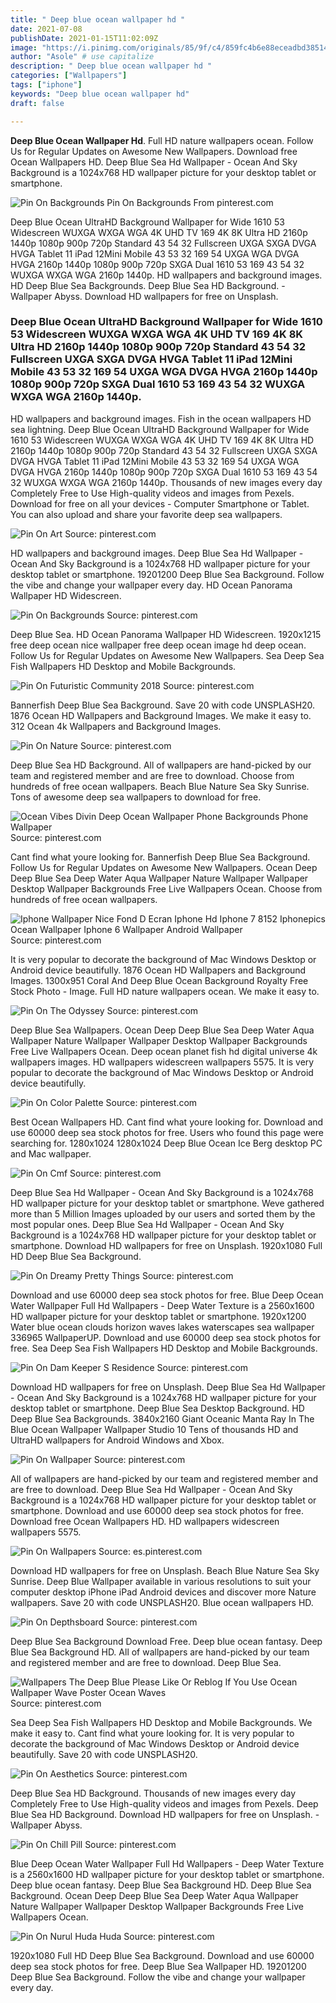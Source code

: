 ```yaml
---
title: " Deep blue ocean wallpaper hd "
date: 2021-07-08
publishDate: 2021-01-15T11:02:09Z
image: "https://i.pinimg.com/originals/85/9f/c4/859fc4b6e88eceadbd3851451288f27f.jpg"
author: "Asole" # use capitalize
description: " Deep blue ocean wallpaper hd "
categories: ["Wallpapers"]
tags: ["iphone"]
keywords: "Deep blue ocean wallpaper hd"
draft: false

---
```



**Deep Blue Ocean Wallpaper Hd**. Full HD nature wallpapers ocean. Follow Us for Regular Updates on Awesome New Wallpapers. Download free Ocean Wallpapers HD. Deep Blue Sea Hd Wallpaper - Ocean And Sky Background is a 1024x768 HD wallpaper picture for your desktop tablet or smartphone.

![Pin On Backgrounds](https://i.pinimg.com/originals/45/a7/34/45a73486c8cf30ab80c2b1e37488ca6d.jpg "Pin On Backgrounds")
Pin On Backgrounds From pinterest.com


Deep Blue Ocean UltraHD Background Wallpaper for Wide 1610 53 Widescreen WUXGA WXGA WGA 4K UHD TV 169 4K 8K Ultra HD 2160p 1440p 1080p 900p 720p Standard 43 54 32 Fullscreen UXGA SXGA DVGA HVGA Tablet 11 iPad 12Mini Mobile 43 53 32 169 54 UXGA WGA DVGA HVGA 2160p 1440p 1080p 900p 720p SXGA Dual 1610 53 169 43 54 32 WUXGA WXGA WGA 2160p 1440p. HD wallpapers and background images. HD Deep Blue Sea Backgrounds. Deep Blue Sea HD Background. - Wallpaper Abyss. Download HD wallpapers for free on Unsplash.

### Deep Blue Ocean UltraHD Background Wallpaper for Wide 1610 53 Widescreen WUXGA WXGA WGA 4K UHD TV 169 4K 8K Ultra HD 2160p 1440p 1080p 900p 720p Standard 43 54 32 Fullscreen UXGA SXGA DVGA HVGA Tablet 11 iPad 12Mini Mobile 43 53 32 169 54 UXGA WGA DVGA HVGA 2160p 1440p 1080p 900p 720p SXGA Dual 1610 53 169 43 54 32 WUXGA WXGA WGA 2160p 1440p.

HD wallpapers and background images. Fish in the ocean wallpapers HD sea lightning. Deep Blue Ocean UltraHD Background Wallpaper for Wide 1610 53 Widescreen WUXGA WXGA WGA 4K UHD TV 169 4K 8K Ultra HD 2160p 1440p 1080p 900p 720p Standard 43 54 32 Fullscreen UXGA SXGA DVGA HVGA Tablet 11 iPad 12Mini Mobile 43 53 32 169 54 UXGA WGA DVGA HVGA 2160p 1440p 1080p 900p 720p SXGA Dual 1610 53 169 43 54 32 WUXGA WXGA WGA 2160p 1440p. Thousands of new images every day Completely Free to Use High-quality videos and images from Pexels. Download for free on all your devices - Computer Smartphone or Tablet. You can also upload and share your favorite deep sea wallpapers.


![Pin On Art](https://i.pinimg.com/originals/c7/7f/0b/c77f0b0b42b0e04b6f8107b11a6849c1.jpg "Pin On Art")
Source: pinterest.com

HD wallpapers and background images. Deep Blue Sea Hd Wallpaper - Ocean And Sky Background is a 1024x768 HD wallpaper picture for your desktop tablet or smartphone. 19201200 Deep Blue Sea Background. Follow the vibe and change your wallpaper every day. HD Ocean Panorama Wallpaper HD Widescreen.

![Pin On Backgrounds](https://i.pinimg.com/originals/45/a7/34/45a73486c8cf30ab80c2b1e37488ca6d.jpg "Pin On Backgrounds")
Source: pinterest.com

Deep Blue Sea. HD Ocean Panorama Wallpaper HD Widescreen. 1920x1215 free deep ocean nice wallpaper free deep ocean image hd deep ocean. Follow Us for Regular Updates on Awesome New Wallpapers. Sea Deep Sea Fish Wallpapers HD Desktop and Mobile Backgrounds.

![Pin On Futuristic Community 2018](https://i.pinimg.com/originals/14/cd/1f/14cd1fcf05ad082e4c93d19cc7cc3896.jpg "Pin On Futuristic Community 2018")
Source: pinterest.com

Bannerfish Deep Blue Sea Background. Save 20 with code UNSPLASH20. 1876 Ocean HD Wallpapers and Background Images. We make it easy to. 312 Ocean 4k Wallpapers and Background Images.

![Pin On Nature](https://i.pinimg.com/originals/89/7b/3b/897b3bb91100ae63cd22da935ae4c587.jpg "Pin On Nature")
Source: pinterest.com

Deep Blue Sea HD Background. All of wallpapers are hand-picked by our team and registered member and are free to download. Choose from hundreds of free ocean wallpapers. Beach Blue Nature Sea Sky Sunrise. Tons of awesome deep sea wallpapers to download for free.

![Ocean Vibes Divin Deep Ocean Wallpaper Phone Backgrounds Phone Wallpaper](https://i.pinimg.com/originals/29/79/49/297949aa7a91b363783eed2311237dd1.png "Ocean Vibes Divin Deep Ocean Wallpaper Phone Backgrounds Phone Wallpaper")
Source: pinterest.com

Cant find what youre looking for. Bannerfish Deep Blue Sea Background. Follow Us for Regular Updates on Awesome New Wallpapers. Ocean Deep Deep Blue Sea Deep Water Aqua Wallpaper Nature Wallpaper Wallpaper Desktop Wallpaper Backgrounds Free Live Wallpapers Ocean. Choose from hundreds of free ocean wallpapers.

![Iphone Wallpaper Nice Fond D Ecran Iphone Hd Iphone 7 8152 Iphonepics Ocean Wallpaper Iphone 6 Wallpaper Android Wallpaper](https://i.pinimg.com/originals/0a/a2/36/0aa236941cd3f06354d166b4b75e9371.jpg "Iphone Wallpaper Nice Fond D Ecran Iphone Hd Iphone 7 8152 Iphonepics Ocean Wallpaper Iphone 6 Wallpaper Android Wallpaper")
Source: pinterest.com

It is very popular to decorate the background of Mac Windows Desktop or Android device beautifully. 1876 Ocean HD Wallpapers and Background Images. 1300x951 Coral And Deep Blue Ocean Background Royalty Free Stock Photo - Image. Full HD nature wallpapers ocean. We make it easy to.

![Pin On The Odyssey](https://i.pinimg.com/originals/cf/b2/b3/cfb2b3541ec348193fb4ea803fb5dde8.jpg "Pin On The Odyssey")
Source: pinterest.com

Deep Blue Sea Wallpapers. Ocean Deep Deep Blue Sea Deep Water Aqua Wallpaper Nature Wallpaper Wallpaper Desktop Wallpaper Backgrounds Free Live Wallpapers Ocean. Deep ocean planet fish hd digital universe 4k wallpapers images. HD wallpapers widescreen wallpapers 5575. It is very popular to decorate the background of Mac Windows Desktop or Android device beautifully.

![Pin On Color Palette](https://i.pinimg.com/736x/e6/72/20/e6722054fc0d0e0c4bf9a023e2ef8ffc.jpg "Pin On Color Palette")
Source: pinterest.com

Best Ocean Wallpapers HD. Cant find what youre looking for. Download and use 60000 deep sea stock photos for free. Users who found this page were searching for. 1280x1024 1280x1024 Deep Blue Ocean Ice Berg desktop PC and Mac wallpaper.

![Pin On Cmf](https://i.pinimg.com/originals/5b/54/59/5b5459b376e64c136cea34cdcb05e505.jpg "Pin On Cmf")
Source: pinterest.com

Deep Blue Sea Hd Wallpaper - Ocean And Sky Background is a 1024x768 HD wallpaper picture for your desktop tablet or smartphone. Weve gathered more than 5 Million Images uploaded by our users and sorted them by the most popular ones. Deep Blue Sea Hd Wallpaper - Ocean And Sky Background is a 1024x768 HD wallpaper picture for your desktop tablet or smartphone. Download HD wallpapers for free on Unsplash. 1920x1080 Full HD Deep Blue Sea Background.

![Pin On Dreamy Pretty Things](https://i.pinimg.com/564x/b7/21/aa/b721aa69fd5a5aabe0b2d95549c29711.jpg "Pin On Dreamy Pretty Things")
Source: pinterest.com

Download and use 60000 deep sea stock photos for free. Blue Deep Ocean Water Wallpaper Full Hd Wallpapers - Deep Water Texture is a 2560x1600 HD wallpaper picture for your desktop tablet or smartphone. 1920x1200 Water blue ocean clouds horizon waves lakes waterscapes sea wallpaper 336965 WallpaperUP. Download and use 60000 deep sea stock photos for free. Sea Deep Sea Fish Wallpapers HD Desktop and Mobile Backgrounds.

![Pin On Dam Keeper S Residence](https://i.pinimg.com/originals/c4/82/fc/c482fc242d264ff45f4366d7a4e6a33e.jpg "Pin On Dam Keeper S Residence")
Source: pinterest.com

Download HD wallpapers for free on Unsplash. Deep Blue Sea Hd Wallpaper - Ocean And Sky Background is a 1024x768 HD wallpaper picture for your desktop tablet or smartphone. Deep Blue Sea Desktop Background. HD Deep Blue Sea Backgrounds. 3840x2160 Giant Oceanic Manta Ray In The Blue Ocean Wallpaper Wallpaper Studio 10 Tens of thousands HD and UltraHD wallpapers for Android Windows and Xbox.

![Pin On Wallpaper](https://i.pinimg.com/originals/d8/dc/8f/d8dc8f021be74037e9b61e8e117fe266.jpg "Pin On Wallpaper")
Source: pinterest.com

All of wallpapers are hand-picked by our team and registered member and are free to download. Deep Blue Sea Hd Wallpaper - Ocean And Sky Background is a 1024x768 HD wallpaper picture for your desktop tablet or smartphone. Download and use 60000 deep sea stock photos for free. Download free Ocean Wallpapers HD. HD wallpapers widescreen wallpapers 5575.

![Pin On Wallpapers](https://i.pinimg.com/originals/26/bb/34/26bb34ebde69d546cecca0e8e17a5b35.jpg "Pin On Wallpapers")
Source: es.pinterest.com

Download HD wallpapers for free on Unsplash. Beach Blue Nature Sea Sky Sunrise. Deep Blue Wallpaper available in various resolutions to suit your computer desktop iPhone iPad Android devices and discover more Nature wallpapers. Save 20 with code UNSPLASH20. Blue ocean wallpapers HD.

![Pin On Depthsboard](https://i.pinimg.com/originals/79/07/b9/7907b9a1e7732a88ea5954ed42bd41ac.png "Pin On Depthsboard")
Source: pinterest.com

Deep Blue Sea Background Download Free. Deep blue ocean fantasy. Deep Blue Sea Background HD. All of wallpapers are hand-picked by our team and registered member and are free to download. Deep Blue Sea.

![Wallpapers The Deep Blue Please Like Or Reblog If You Use Ocean Wallpaper Wave Poster Ocean Waves](https://i.pinimg.com/474x/54/b7/35/54b735329b88afa61eda1bb4226f8943.jpg "Wallpapers The Deep Blue Please Like Or Reblog If You Use Ocean Wallpaper Wave Poster Ocean Waves")
Source: pinterest.com

Sea Deep Sea Fish Wallpapers HD Desktop and Mobile Backgrounds. We make it easy to. Cant find what youre looking for. It is very popular to decorate the background of Mac Windows Desktop or Android device beautifully. Save 20 with code UNSPLASH20.

![Pin On Aesthetics](https://i.pinimg.com/736x/3a/c8/fd/3ac8fd4ee5627242a2eb0d0ffb581d4c.jpg "Pin On Aesthetics")
Source: pinterest.com

Deep Blue Sea HD Background. Thousands of new images every day Completely Free to Use High-quality videos and images from Pexels. Deep Blue Sea HD Background. Download HD wallpapers for free on Unsplash. - Wallpaper Abyss.

![Pin On Chill Pill](https://i.pinimg.com/originals/56/bc/22/56bc22e5da3281156316597c8e87d1ad.jpg "Pin On Chill Pill")
Source: pinterest.com

Blue Deep Ocean Water Wallpaper Full Hd Wallpapers - Deep Water Texture is a 2560x1600 HD wallpaper picture for your desktop tablet or smartphone. Deep blue ocean fantasy. Deep Blue Sea Background HD. Deep Blue Sea Background. Ocean Deep Deep Blue Sea Deep Water Aqua Wallpaper Nature Wallpaper Wallpaper Desktop Wallpaper Backgrounds Free Live Wallpapers Ocean.

![Pin On Nurul Huda Huda](https://i.pinimg.com/originals/85/9f/c4/859fc4b6e88eceadbd3851451288f27f.jpg "Pin On Nurul Huda Huda")
Source: pinterest.com

1920x1080 Full HD Deep Blue Sea Background. Download and use 60000 deep sea stock photos for free. Deep Blue Sea Wallpaper HD. 19201200 Deep Blue Sea Background. Follow the vibe and change your wallpaper every day.

